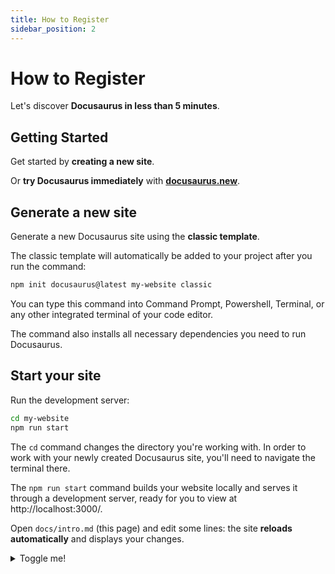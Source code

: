 ```yaml
---
title: How to Register
sidebar_position: 2
---
```

# How to Register

Let's discover **Docusaurus in less than 5 minutes**.

## Getting Started

Get started by **creating a new site**.

Or **try Docusaurus immediately** with **[docusaurus.new](https://docusaurus.new)**.



## Generate a new site

Generate a new Docusaurus site using the **classic template**.

The classic template will automatically be added to your project after you run the command:

```bash
npm init docusaurus@latest my-website classic
```

You can type this command into Command Prompt, Powershell, Terminal, or any other integrated terminal of your code editor.

The command also installs all necessary dependencies you need to run Docusaurus.

## Start your site

Run the development server:

```bash
cd my-website
npm run start
```

The `cd` command changes the directory you're working with. In order to work with your newly created Docusaurus site, you'll need to navigate the terminal there.

The `npm run start` command builds your website locally and serves it through a development server, ready for you to view at http://localhost:3000/.

Open `docs/intro.md` (this page) and edit some lines: the site **reloads automatically** and displays your changes.

<details>
  <summary>Toggle me!</summary>

This is the detailed content

```js
console.log("Markdown features including the code block are available");
```

You can use Markdown here including **bold** and *italic* text, and [inline link](https://docusaurus.io)

  <details>
    <summary>Nested toggle! Some surprise inside...</summary>

```
😲😲😲😲😲
```

  </details>
</details>
